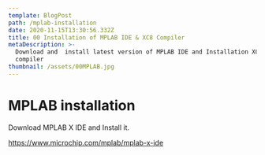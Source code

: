```yaml
---
template: BlogPost
path: /mplab-installation
date: 2020-11-15T13:30:56.332Z
title: 00 Installation of MPLAB IDE & XC8 Compiler
metaDescription: >-
  Download and  install latest version of MPLAB IDE and Installation XC8
  compiler 
thumbnail: /assets/00MPLAB.jpg
---
```

# MPLAB installation

Download MPLAB X IDE and Install it.

https://www.microchip.com/mplab/mplab-x-ide
